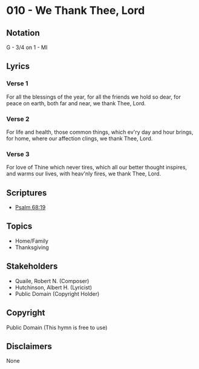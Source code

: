 # 010 - We Thank Thee, Lord

## Notation

G - 3/4 on 1 - MI

## Lyrics

### Verse 1

For all the blessings of the year, for all the friends we hold so dear, for peace on earth, both far and near, we thank Thee, Lord.

### Verse 2

For life and health, those common things, which ev'ry day and hour brings, for home, where our affection clings, we thank Thee, Lord.

### Verse 3

For love of Thine which never tires, which all our better thought inspires, and warms our lives, with heav'nly fires, we thank Thee, Lord.


## Scriptures

- [Psalm 68:19](https://www.biblegateway.com/passage/?search=Psalm%2068%3A19)

## Topics

- Home/Family
- Thanksgiving

## Stakeholders

- Quaile, Robert N. (Composer)
- Hutchinson, Albert H. (Lyricist)
- Public Domain (Copyright Holder)

## Copyright

Public Domain
(This hymn is free to use)

## Disclaimers

None

